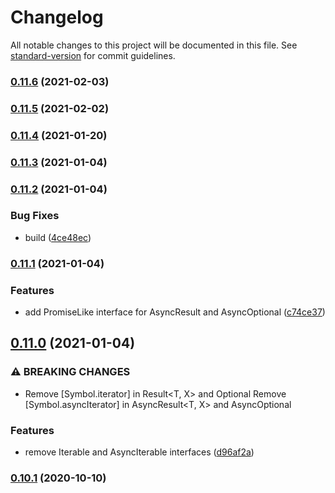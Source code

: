 # Changelog

All notable changes to this project will be documented in this file. See [standard-version](https://github.com/conventional-changelog/standard-version) for commit guidelines.

### [0.11.6](https://github.com/BlackGlory/return-style/compare/v0.11.5...v0.11.6) (2021-02-03)

### [0.11.5](https://github.com/BlackGlory/return-style/compare/v0.11.4...v0.11.5) (2021-02-02)

### [0.11.4](https://github.com/BlackGlory/return-style/compare/v0.11.3...v0.11.4) (2021-01-20)

### [0.11.3](https://github.com/BlackGlory/return-style/compare/v0.11.2...v0.11.3) (2021-01-04)

### [0.11.2](https://github.com/BlackGlory/return-style/compare/v0.11.1...v0.11.2) (2021-01-04)


### Bug Fixes

* build ([4ce48ec](https://github.com/BlackGlory/return-style/commit/4ce48ecaaadef37e55f6338ec00e8bca7fe8ffca))

### [0.11.1](https://github.com/BlackGlory/return-style/compare/v0.11.0...v0.11.1) (2021-01-04)


### Features

* add PromiseLike interface for AsyncResult and AsyncOptional ([c74ce37](https://github.com/BlackGlory/return-style/commit/c74ce377aec5e738a1b9bdc98f43c1337868b85c))

## [0.11.0](https://github.com/BlackGlory/return-style/compare/v0.10.1...v0.11.0) (2021-01-04)


### ⚠ BREAKING CHANGES

* Remove [Symbol.iterator] in Result<T, X> and Optional<T>
Remove [Symbol.asyncIterator] in AsyncResult<T, X> and AsyncOptional<T>

### Features

* remove Iterable and AsyncIterable interfaces ([d96af2a](https://github.com/BlackGlory/return-style/commit/d96af2a2b7abdbaa21a3aac2a5dd5916ae4bba4e))

### [0.10.1](https://github.com/BlackGlory/return-style/compare/v0.10.0...v0.10.1) (2020-10-10)
